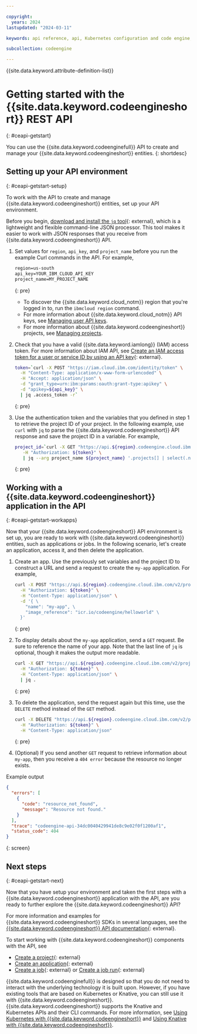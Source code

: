 ```yaml
---

copyright:
  years: 2024
lastupdated: "2024-03-11"

keywords: api reference, api, Kubernetes configuration and code engine, CRD for code engine, CRD, custom resource definition, guid, kubernetes, authenticate, code engine api

subcollection: codeengine

---
```


{{site.data.keyword.attribute-definition-list}}

# Getting started with the {{site.data.keyword.codeengineshort}} REST API 
{: #ceapi-getstart}

You can use the {{site.data.keyword.codeenginefull}} API to create and manage your {{site.data.keyword.codeengineshort}} entities. 
{: shortdesc}

## Setting up your API environment 
{: #ceapi-getstart-setup}

To work with the API to create and manage {{site.data.keyword.codeengineshort}} entities, set up your API environment.

Before you begin, [download and install the `jq` tool](https://jqlang.github.io/jq/){: external}, which is a lightweight and flexible command-line JSON processor. This tool makes it easier to work with JSON responses that you receive from {{site.data.keyword.codeengineshort}} API.

1. Set values for `region`, `api_key`, and `project_name` before you run the example Curl commands in the API. For example, 

    ```txt
    region=us-south
    api_key=YOUR_IBM_CLOUD_API_KEY
    project_name=MY_PROJECT_NAME
    ```
    {: pre}

    * To discover the {{site.data.keyword.cloud_notm}} region that you're logged in to, run the `ibmcloud region` command.
    * For more information about {{site.data.keyword.cloud_notm}} API keys, see [Managing user API keys](/docs/account?topic=account-userapikey).
    * For more information about {{site.data.keyword.codeengineshort}} projects, see [Managing projects](/docs/codeengine?topic=codeengine-manage-project).


2. Check that you have a valid {{site.data.keyword.iamlong}} (IAM) access token. For more information about IAM API, see [Create an IAM access token for a user or service ID by using an API key](https://cloud.ibm.com/apidocs/iam-identity-token-api#gettoken-apikey){: external}.

    ```sh
    token=`curl -X POST "https://iam.cloud.ibm.com/identity/token" \
      -H "Content-Type: application/x-www-form-urlencoded" \
      -H "Accept: application/json" \
      -d "grant_type=urn:ibm:params:oauth:grant-type:apikey" \
      -d "apikey=${api_key}" \
      | jq .access_token -r`
    ```
    {: pre}

3. Use the authentication token and the variables that you defined in step 1 to retrieve the project ID of your project. In the following example, use `curl` with `jq` to parse the {{site.data.keyword.codeengineshort}} API response and save the project ID in a variable. For example, 

    ```sh
    project_id=`curl -X GET "https://api.${region}.codeengine.cloud.ibm.com/v2/projects" \
       -H "Authorization: ${token}" \
       | jq --arg project_name ${project_name} '.projects[] | select(.name == $project_name) | .id' -r`
    ```
    {: pre}

## Working with a {{site.data.keyword.codeengineshort}} application in the API 
{: #ceapi-getstart-workapps}

Now that your {{site.data.keyword.codeengineshort}} API environment is set up, you are ready to work with {{site.data.keyword.codeengineshort}} entities, such as applications or jobs. In the following scenario, let's create an application, access it, and then delete the application. 

1. Create an app. Use the previously set variables and the project ID to construct a URL and send a request to create the `my-app` application. For example, 
  
    ```sh
    curl -X POST "https://api.${region}.codeengine.cloud.ibm.com/v2/projects/${project_id}/apps" \
      -H "Authorization: ${token}" \
      -H "Content-Type: application/json" \
      -d '{ \
        "name": "my-app", \
        "image_reference": "icr.io/codeengine/helloworld" \
      }'
    ```
    {: pre}

2. To display details about the `my-app` application, send a `GET` request. Be sure to reference the name of your app. Note that the last line of `jq` is optional, though it makes the output more readable.

    ```sh
    curl -X GET "https://api.${region}.codeengine.cloud.ibm.com/v2/projects/${project_id}/apps/my-app" \
      -H "Authorization: ${token}" \
      -H "Content-Type: application/json" \
      | jq .
    ```
    {: pre}

3. To delete the application, send the request again but this time, use the `DELETE` method instead of the `GET` method. 

    ```sh
    curl -X DELETE "https://api.${region}.codeengine.cloud.ibm.com/v2/projects/${project_id}/apps/my-app" \
      -H "Authorization: ${token}" \
      -H "Content-Type: application/json"
    ```
    {: pre}

4. (Optional) If you send another `GET` request to retrieve information about `my-app`, then you receive a `404 error` because the resource no longer exists. 

Example output

```json
{
  "errors": [
    {
      "code": "resource_not_found",
      "message": "Resource not found."
    }
  ],
  "trace": "codeengine-api-34dc0040429941de8c9e02f0f1200af1",
  "status_code": 404
}
```
{: screen}


## Next steps
{: #ceapi-getstart-next}

Now that you have setup your environment and taken the first steps with a {{site.data.keyword.codeengineshort}} application with the API, are you ready to further explore the {{site.data.keyword.codeengineshort}} API?

For more information and examples for {{site.data.keyword.codeengineshort}} SDKs in several languages, see the [{{site.data.keyword.codeengineshort}} API documentation](https://cloud.ibm.com/apidocs/codeengine/v2){: external}.

To start working with {{site.data.keyword.codeengineshort}} components with the API, see

* [Create a project](https://cloud.ibm.com/apidocs/codeengine/v2#create-project){: external} 
* [Create an application](https://cloud.ibm.com/apidocs/codeengine/v2#create-app){: external} 
* [Create a job](https://cloud.ibm.com/apidocs/codeengine/v2#create-job){: external} or [Create a job run](https://cloud.ibm.com/apidocs/codeengine/v2#create-job-run){: external}



{{site.data.keyword.codeenginefull}} is designed so that you do not need to interact with the underlying technology it is built upon. However, if you have existing tools that are based on Kubernetes or Knative, you can still use it with {{site.data.keyword.codeengineshort}}. {{site.data.keyword.codeengineshort}} supports the Knative and Kubernetes APIs and their CLI commands. For more information, see [Using Kubernetes with {{site.data.keyword.codeengineshort}}](/docs/codeengine?topic=codeengine-kubernetes) and [Using Knative with {{site.data.keyword.codeengineshort}}](/docs/codeengine?topic=codeengine-knative).


